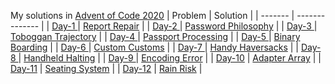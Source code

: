 My solutions in [Advent of Code 2020](https://adventofcode.com/2020)
| Problem | Solution |
| ------- | -------------- |
| [Day-1 ](https://adventofcode.com/2020/day/1)  | [Report Repair](https://github.com/guguguc/aoc/blob/2020/day-1/solution.py) |
| [Day-2 ](https://adventofcode.com/2020/day/2)  | [Password Philosophy](https://github.com/guguguc/aoc/blob/2020/day-2/solution.py) |
| [Day-3 ](https://adventofcode.com/2020/day/3)  | [Toboggan Trajectory](https://github.com/guguguc/aoc/blob/2020/day-3/solution.py) |
| [Day-4 ](https://adventofcode.com/2020/day/4)  | [Passport Processing](https://github.com/guguguc/aoc/blob/2020/day-4/solution.py) |
| [Day-5 ](https://adventofcode.com/2020/day/5)  | [Binary Boarding](https://github.com/guguguc/aoc/blob/2020/day-5/solution.py) |
| [Day-6 ](https://adventofcode.com/2020/day/6)  | [Custom Customs](https://github.com/guguguc/aoc/blob/2020/day-6/solution.py) |
| [Day-7 ](https://adventofcode.com/2020/day/7)  | [Handy Haversacks](https://github.com/guguguc/aoc/blob/2020/day-7/solution.py) |
| [Day-8 ](https://adventofcode.com/2020/day/8)  | [Handheld Halting](https://github.com/guguguc/aoc/blob/2020/day-8/solution.py) |
| [Day-9 ](https://adventofcode.com/2020/day/9)  | [Encoding Error](https://github.com/guguguc/aoc/blob/2020/day-9/solution.py) |
| [Day-10](https://adventofcode.com/2020/day/10) | [Adapter Array](https://github.com/guguguc/aoc/blob/2020/day-10/solution.py) |
| [Day-11](https://adventofcode.com/2020/day/11) | [Seating System](https://github.com/guguguc/aoc/blob/2020/day-11/solution.py) |
| [Day-12](https://adventofcode.com/2020/day/12) | [Rain Risk](https://github.com/guguguc/aoc/blob/2020/day-12/solution.py) |
